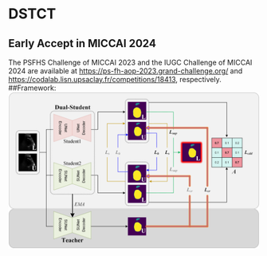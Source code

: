 # DSTCT
## Early Accept in MICCAI 2024
The PSFHS Challenge of MICCAI 2023 and the IUGC Challenge of MICCAI 2024 are available at https://ps-fh-aop-2023.grand-challenge.org/ and https://codalab.lisn.upsaclay.fr/competitions/18413, respectively.
##Framework: 
![Alt](framework.png)
